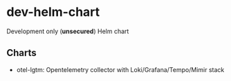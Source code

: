 # dev-helm-chart

Development only (**unsecured**) Helm chart

## Charts

- otel-lgtm: Opentelemetry collector with Loki/Grafana/Tempo/Mimir stack
